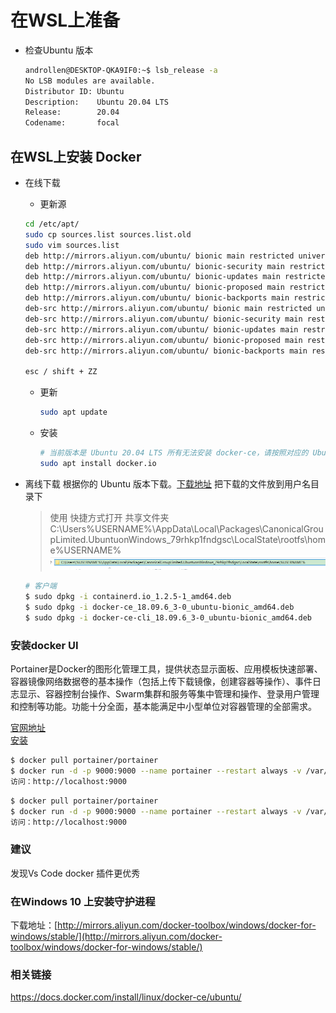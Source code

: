 # 在WSL上准备

- 检查Ubuntu 版本

    ```sh
    androllen@DESKTOP-QKA9IF0:~$ lsb_release -a
    No LSB modules are available.
    Distributor ID: Ubuntu
    Description:    Ubuntu 20.04 LTS
    Release:        20.04
    Codename:       focal
    ```

## 在WSL上安装 Docker

- 在线下载

  - 更新源

  ``` bash
  cd /etc/apt/  
  sudo cp sources.list sources.list.old
  sudo vim sources.list
  deb http://mirrors.aliyun.com/ubuntu/ bionic main restricted universe multiverse
  deb http://mirrors.aliyun.com/ubuntu/ bionic-security main restricted universe multiverse
  deb http://mirrors.aliyun.com/ubuntu/ bionic-updates main restricted universe multiverse
  deb http://mirrors.aliyun.com/ubuntu/ bionic-proposed main restricted universe multiverse
  deb http://mirrors.aliyun.com/ubuntu/ bionic-backports main restricted universe multiverse
  deb-src http://mirrors.aliyun.com/ubuntu/ bionic main restricted universe multiverse
  deb-src http://mirrors.aliyun.com/ubuntu/ bionic-security main restricted universe multiverse
  deb-src http://mirrors.aliyun.com/ubuntu/ bionic-updates main restricted universe multiverse
  deb-src http://mirrors.aliyun.com/ubuntu/ bionic-proposed main restricted universe multiverse
  deb-src http://mirrors.aliyun.com/ubuntu/ bionic-backports main restricted universe multiverse

  esc / shift + ZZ
  ```

  - 更新

    ``` bash
    sudo apt update
    ```

  - 安装

    ``` bash
    # 当前版本是 Ubuntu 20.04 LTS 所有无法安装 docker-ce，请按照对应的 Ubuntu 版本来安装社区版
    sudo apt install docker.io
    ```

- 离线下载
  根据你的 Ubuntu 版本下载。[下载地址](https://download.docker.com/linux/ubuntu/dists/bionic/pool/stable/amd64/) 把下载的文件放到用户名目录下  
  > 使用 快捷方式打开 共享文件夹C:\Users\%USERNAME%\AppData\Local\Packages\CanonicalGroupLimited.UbuntuonWindows_79rhkp1fndgsc\LocalState\rootfs\home\%USERNAME%
  > ![path](Assets/Snipaste_2019-05-17_00-09-49.png)

  ```sh
  # 客户端
  $ sudo dpkg -i containerd.io_1.2.5-1_amd64.deb
  $ sudo dpkg -i docker-ce_18.09.6_3-0_ubuntu-bionic_amd64.deb
  $ sudo dpkg -i docker-ce-cli_18.09.6_3-0_ubuntu-bionic_amd64.deb
  ```

### 安装docker UI

Portainer是Docker的图形化管理工具，提供状态显示面板、应用模板快速部署、容器镜像网络数据卷的基本操作（包括上传下载镜像，创建容器等操作）、事件日志显示、容器控制台操作、Swarm集群和服务等集中管理和操作、登录用户管理和控制等功能。功能十分全面，基本能满足中小型单位对容器管理的全部需求。  

[官网地址](https://www.portainer.io)  
[安装](https://www.portainer.io/installation/)  

```sh
$ docker pull portainer/portainer  
$ docker run -d -p 9000:9000 --name portainer --restart always -v /var/run/docker.sock:/var/run/docker.sock -v C:\ProgramData\Portainer:/data portainer/portainer
访问：http://localhost:9000
```

```sh
$ docker pull portainer/portainer  
$ docker run -d -p 9000:9000 --name portainer --restart always -v /var/run/docker.sock:/var/run/docker.sock -v C:\ProgramData\Portainer:/data portainer/portainer
访问：http://localhost:9000
```

### 建议

  发现Vs Code docker 插件更优秀

### 在Windows 10 上安装守护进程

下载地址：[http://mirrors.aliyun.com/docker-toolbox/windows/docker-for-windows/stable/](http://mirrors.aliyun.com/docker-toolbox/windows/docker-for-windows/stable/)

### 相关链接

<https://docs.docker.com/install/linux/docker-ce/ubuntu/>
